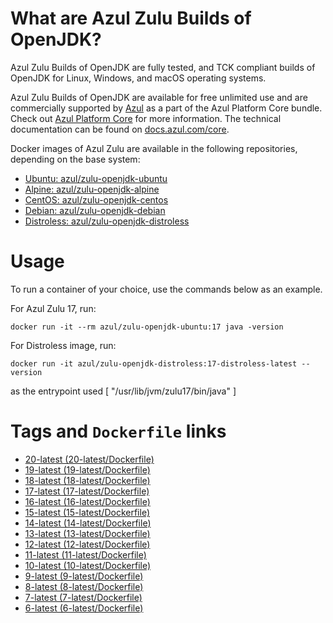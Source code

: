 What are Azul Zulu Builds of OpenJDK?
=====================================

Azul Zulu Builds of OpenJDK are fully tested, and TCK compliant builds of OpenJDK for Linux, Windows, and macOS operating systems.

Azul Zulu Builds of OpenJDK are available for free unlimited use and are commercially supported by [Azul][1] as a part of the Azul Platform Core bundle.
Check out [Azul Platform Core][2] for more information. The technical documentation can be found on [docs.azul.com/core][3].

Docker images of Azul Zulu are available in the following repositories, depending on the base system:

  * [Ubuntu: azul/zulu-openjdk-ubuntu][4]
  * [Alpine: azul/zulu-openjdk-alpine][5]
  * [CentOS: azul/zulu-openjdk-centos][6]
  * [Debian: azul/zulu-openjdk-debian][7]
  * [Distroless: azul/zulu-openjdk-distroless][8]

Usage
=====

To run a container of your choice, use the commands below as an example.

For Azul Zulu 17, run:

    docker run -it --rm azul/zulu-openjdk-ubuntu:17 java -version

For Distroless image, run:

    docker run -it azul/zulu-openjdk-distroless:17-distroless-latest --version

as the entrypoint used [ "/usr/lib/jvm/zulu17/bin/java" ]

Tags and `Dockerfile` links
===========================
  * [20-latest (20-latest/Dockerfile)][24]
  * [19-latest (19-latest/Dockerfile)][23]
  * [18-latest (18-latest/Dockerfile)][22]
  * [17-latest (17-latest/Dockerfile)][21]
  * [16-latest (16-latest/Dockerfile)][20]
  * [15-latest (15-latest/Dockerfile)][19]
  * [14-latest (14-latest/Dockerfile)][18]
  * [13-latest (13-latest/Dockerfile)][17]
  * [12-latest (12-latest/Dockerfile)][16]
  * [11-latest (11-latest/Dockerfile)][15]
  * [10-latest (10-latest/Dockerfile)][14]
  * [9-latest (9-latest/Dockerfile)][13]
  * [8-latest (8-latest/Dockerfile)][12]
  * [7-latest (7-latest/Dockerfile)][11]
  * [6-latest (6-latest/Dockerfile)][10]

  [1]: https://www.azul.com/
  [2]: https://www.azul.com/products/core/
  [3]: https://docs.azul.com/core/
  [4]: https://hub.docker.com/r/azul/zulu-openjdk
  [5]: https://hub.docker.com/r/azul/zulu-openjdk-alpine
  [6]: https://hub.docker.com/r/azul/zulu-openjdk-centos
  [7]: https://hub.docker.com/r/azul/zulu-openjdk-debian
  [8]: https://hub.docker.com/r/azul/zulu-openjdk-distroless

  [10]: https://github.com/zulu-openjdk/zulu-openjdk/blob/master/ubuntu/6-latest/Dockerfile
  [11]: https://github.com/zulu-openjdk/zulu-openjdk/blob/master/ubuntu/7-latest/Dockerfile
  [12]: https://github.com/zulu-openjdk/zulu-openjdk/blob/master/ubuntu/8-latest/Dockerfile
  [13]: https://github.com/zulu-openjdk/zulu-openjdk/blob/master/ubuntu/9-latest/Dockerfile
  [14]: https://github.com/zulu-openjdk/zulu-openjdk/blob/master/ubuntu/10-latest/Dockerfile
  [15]: https://github.com/zulu-openjdk/zulu-openjdk/blob/master/ubuntu/11-latest/Dockerfile
  [16]: https://github.com/zulu-openjdk/zulu-openjdk/blob/master/ubuntu/12-latest/Dockerfile
  [17]: https://github.com/zulu-openjdk/zulu-openjdk/blob/master/ubuntu/13-latest/Dockerfile
  [18]: https://github.com/zulu-openjdk/zulu-openjdk/blob/master/ubuntu/14-latest/Dockerfile
  [19]: https://github.com/zulu-openjdk/zulu-openjdk/blob/master/ubuntu/15-latest/Dockerfile
  [20]: https://github.com/zulu-openjdk/zulu-openjdk/blob/master/ubuntu/16-latest/Dockerfile
  [21]: https://github.com/zulu-openjdk/zulu-openjdk/blob/master/ubuntu/17-latest/Dockerfile
  [22]: https://github.com/zulu-openjdk/zulu-openjdk/blob/master/ubuntu/18-latest/Dockerfile
  [23]: https://github.com/zulu-openjdk/zulu-openjdk/blob/master/ubuntu/19-latest/Dockerfile
  [24]: https://github.com/zulu-openjdk/zulu-openjdk/blob/master/ubuntu/20-latest/Dockerfile




